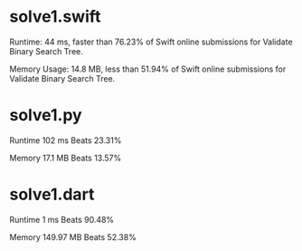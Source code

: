 # solve1.swift

Runtime: 44 ms, faster than 76.23% of Swift online submissions for Validate Binary Search Tree.

Memory Usage: 14.8 MB, less than 51.94% of Swift online submissions for Validate Binary Search Tree.

# solve1.py

Runtime 102 ms Beats 23.31%

Memory 17.1 MB Beats 13.57%

# solve1.dart

Runtime 1 ms Beats 90.48%

Memory 149.97 MB Beats 52.38%



